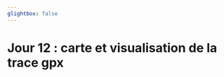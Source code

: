 ```yaml
---
glightbox: false
---
```


# Jour 12 : carte et visualisation de la trace gpx

<style> #map { width: auto; height: 400px; margin: 0;} </style>

<div id="map"></div>

<script> 
var mygpxurl = "/f3/fr/assets/gpx/GPX12.gpx";
</script>

<script src="/f3/fr/javascripts/mygpx.js"> </script>
